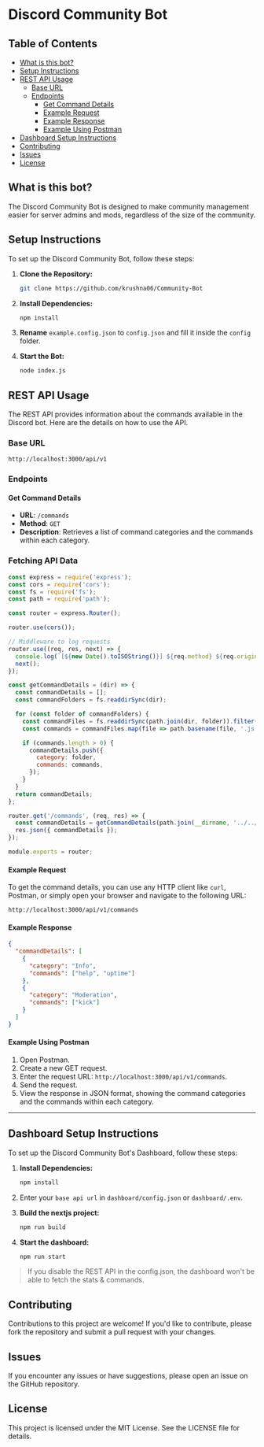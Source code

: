 # Discord Community Bot

## Table of Contents
- [What is this bot?](#what-is-this-bot)
- [Setup Instructions](#setup-instructions)
- [REST API Usage](#rest-api-usage)
  - [Base URL](#base-url)
  - [Endpoints](#endpoints)
    - [Get Command Details](#get-command-details)
    - [Example Request](#example-request)
    - [Example Response](#example-response)
    - [Example Using Postman](#example-using-postman)
- [Dashboard Setup Instructions](#dashboard-setup-instructions)
- [Contributing](#contributing)
- [Issues](#issues)
- [License](#license)

## What is this bot?
The Discord Community Bot is designed to make community management easier for server admins and mods, regardless of the size of the community.

## Setup Instructions
To set up the Discord Community Bot, follow these steps:

1. **Clone the Repository:**
   ```sh
   git clone https://github.com/krushna06/Community-Bot
   ```
   
2. **Install Dependencies:**
   ```sh
   npm install
   ```

3. **Rename** `example.config.json` to `config.json` and fill it inside the `config` folder.

4. **Start the Bot:**
   ```sh
   node index.js
   ```

## REST API Usage
The REST API provides information about the commands available in the Discord bot. Here are the details on how to use the API.

### Base URL
```
http://localhost:3000/api/v1
```

### Endpoints
#### Get Command Details
- **URL**: `/commands`
- **Method**: `GET`
- **Description**: Retrieves a list of command categories and the commands within each category.

### Fetching API Data

```javascript
const express = require('express');
const cors = require('cors');
const fs = require('fs');
const path = require('path');

const router = express.Router();

router.use(cors());

// Middleware to log requests
router.use((req, res, next) => {
  console.log(`[${new Date().toISOString()}] ${req.method} ${req.originalUrl}`);
  next();
});

const getCommandDetails = (dir) => {
  const commandDetails = [];
  const commandFolders = fs.readdirSync(dir);

  for (const folder of commandFolders) {
    const commandFiles = fs.readdirSync(path.join(dir, folder)).filter(file => file.endsWith('.js'));
    const commands = commandFiles.map(file => path.basename(file, '.js'));

    if (commands.length > 0) {
      commandDetails.push({
        category: folder,
        commands: commands,
      });
    }
  }
  return commandDetails;
};

router.get('/commands', (req, res) => {
  const commandDetails = getCommandDetails(path.join(__dirname, '../../commands'));
  res.json({ commandDetails });
});

module.exports = router;
```

#### Example Request
To get the command details, you can use any HTTP client like `curl`, Postman, or simply open your browser and navigate to the following URL:
```
http://localhost:3000/api/v1/commands
```

#### Example Response
```json
{
  "commandDetails": [
    {
      "category": "Info",
      "commands": ["help", "uptime"]
    },
    {
      "category": "Moderation",
      "commands": ["kick"]
    }
  ]
}
```

#### Example Using Postman
1. Open Postman.
2. Create a new GET request.
3. Enter the request URL: `http://localhost:3000/api/v1/commands`.
4. Send the request.
5. View the response in JSON format, showing the command categories and the commands within each category.

---

## Dashboard Setup Instructions
To set up the Discord Community Bot's Dashboard, follow these steps:

1. **Install Dependencies:**
   ```sh
   npm install
   ```

2. Enter your `base api url` in `dashboard/config.json` or `dashboard/.env`.

3. **Build the nextjs project:**
   ```sh
   npm run build
   ```

4. **Start the dashboard:**
   ```sh
   npm run start
   ```

> If you disable the REST API in the config.json, the dashboard won't be able to fetch the stats & commands.

## Contributing
Contributions to this project are welcome! If you'd like to contribute, please fork the repository and submit a pull request with your changes.

## Issues
If you encounter any issues or have suggestions, please open an issue on the GitHub repository.

## License
This project is licensed under the MIT License. See the LICENSE file for details.